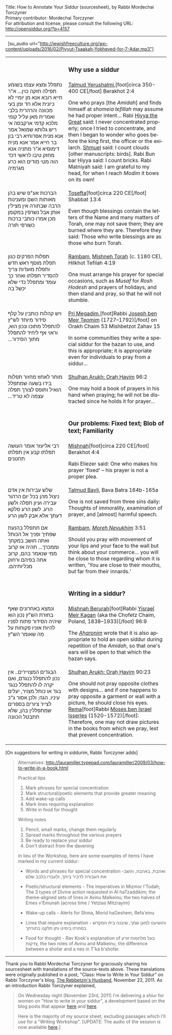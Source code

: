 <html>
<head></head>
<body>
Title: How to Annotate Your Siddur (sourcesheet), by Rabbi Mordechai Torczyner<br />
Primary contributor: Mordechai Torczyner<br />
For attribution and license, please consult the following URL: <a href="http://opensiddur.org/?p=4157">http://opensiddur.org/?p=4157</a>
<p />
<hr />

&nbsp;
[su_audio url="http://jewishfreeculture.org/wp-content/uploads/2016/02/Piyyut-Tsaakah-Yokheved-for-7-Adar.mp3"]

<table style="margin-left: auto;margin-right: auto;">
<tbody>
<tr><td style="vertical-align:top;">
<div class="liturgy" lang="he">

</span></td>
 
<td style="vertical-align:top;">
<div class="english" lang="en">
<h3>Why use a siddur</h3>
</td></tr>


<tr><td style="vertical-align:top;">
<div class="liturgy" lang="he">
נתפלל ומצא עצמו בשומע תפילה חזקה כוין... א"ר חייא רובא אנא מן יומיי לא כיונית אלא חד זמן בעי מכוונה והרהרית בלבי ואמרית מאן עליל קומי מלכא קדמי ארקבסה אי ריש גלותא שמואל אמר אנא מנית אפרוחיא רבי בון בר חייא אמר אנא מנית דימוסיא א"ר מתניה אנא מחזק טיבו לראשי דכד הוה מטי מודים הוא כרע מגרמיה
</span></td>
 
<td style="vertical-align:top;">
<div class="english" lang="en">
<a href="http://en.wikipedia.org/wiki/Talmud_Yerushalmi">Talmud Yerushalmi</a>,[foot]circa 350-400 CE[/foot] Berakhot 2:4

One who prays [the <em>Amidah</em>] and finds himself at <em>shomeia tefillah</em> may assume he had proper intent… Rabi <a href="http://en.wikipedia.org/wiki/Hiyya_the_Great">Ḥiyya the Great</a> said: I never concentrated properly; once I tried to concentrate, and then I began to wonder who goes before the king first, the officer or the exilarch. <a href="http://en.wikipedia.org/wiki/Samuel_of_Nehardea">Shmuel</a> said: I count clouds [other manuscripts: birds]. Rabi Bun bar Ḥiyya said: I count bricks. Rabi Matniyah said: I am grateful to my head, for when I reach <em>Modim</em> it bows on its own!
</td></tr>


<tr><td style="vertical-align:top;">
<div class="liturgy" lang="he">
הברכות אע"פ שיש בהן מאותות השם ומענינות הרבה שבתורה אין מצילין אותן אבל נשרפין במקומן מכן אמרו כותבי ברכות כשורפי תורה
</span></div></td>
 
<td style="vertical-align:top;">
<div class="english" lang="en">
<a href="http://en.wikipedia.org/wiki/Tosefta">Tosefta</a>[foot]circa 220 CE[/foot] Shabbat 13:4

Even though blessings contain the letters of the Name and many matters of Torah, one may not save them; they are burned where they are. Therefore they said: Those who write blessings are as those who burn Torah.
</td></tr>


<tr><td style="vertical-align:top;">
<div class="liturgy" lang="he">
תפלות הפרקים כגון תפלת מוסף ראש חדש ותפלת מועדות צריך להסדיר תפלתו ואחר כך עומד ומתפלל כדי שלא יכשל בה
</span></div></td>
 
<td style="vertical-align:top;">
<div class="english" lang="en">
<a href="http://en.wikipedia.org/wiki/Moshe_ben_Maimon">Rambam</a>, <a href="http://en.wikipedia.org/wiki/Mishneh_Torah">Mishneh Torah</a> (c. 1180 CE), Hilkhot Tefilah 4:19

One must arrange his prayer for special occasions, such as <em>Musaf</em> for <em>Rosh Ḥodesh</em> and prayers of holidays, and then stand and pray, so that he will not stumble.
</td></tr>


<tr><td style="vertical-align:top;">
<div class="liturgy" lang="he">
ויש קהלות כותבין על קלף סידור מיוחד לש"ץ להתפלל מתוכו ונכון הוא, וראוי אף ליחיד להתפלל מתוך הסידור...‏
</span></div></td>
 
<td style="vertical-align:top;">
<div class="english" lang="en">
<a href="http://en.wikipedia.org/wiki/Joseph_ben_Meir_Teomim">Pri Megadim</a>,[foot]Rabbi <a href="http://en.wikipedia.org/wiki/Joseph_ben_Meir_Teomim"> Joseph ben Meir Teomim</a> (1727–1792)[/foot] on Orakh Chaim 53 Mishbetzot Zahav 15

In some communities they write a special siddur for the ḥazan to use, and this is appropriate; it is appropriate even for individuals to pray from a siddur…
</td></tr>


<tr><td style="vertical-align:top;">
<div class="liturgy" lang="he">
מותר לאחוז מחזור תפלות בידו בשעה שמתפלל הואיל ותופס לצורך תפלה עצמה לא טריד...‏
</span></div></td>
 
<td style="vertical-align:top;">
<div class="english" lang="en">
<a href="http://en.wikipedia.org/wiki/Shulkhan_Arukh">Shulḥan Arukh: Oraḥ Ḥayim</a> 96:2

One may hold a book of prayers in his hand when praying; he will not be distracted since he holds it for prayer…
</td></tr>


<tr><td style="vertical-align:top;">
<div class="liturgy" lang="he">

</span></td>
 
<td style="vertical-align:top;">
<div class="english" lang="en">
<h3>Our problems: Fixed text; Blob of text; Familiarity</h3>
</td></tr>


<tr><td style="vertical-align:top;">
<div class="liturgy" lang="he">
רבי אליעזר אומר העושה תפלתו קבע אין תפלתו תחנונים
</span></div></td>
 
<td style="vertical-align:top;">
<div class="english" lang="en">
<a href="http://en.wikipedia.org/wiki/Mishnah">Mishnah</a>[foot]circa 220 CE[/foot] Berakhot 4:4

Rabi Eliezer said: One who makes his prayer 'fixed' – his prayer is not a proper plea.
</td></tr>


<tr><td style="vertical-align:top;">
<div class="liturgy" lang="he">
שלש עבירות אין אדם ניצול מהן בכל יום הרהור עבירה ועיון תפלה ולשון הרע. לשון הרע סלקא דעתך אלא אבק לשון הרע
</span></div></td>
 
<td style="vertical-align:top;">
<div class="english" lang="en">
<a href="http://en.wikipedia.org/wiki/Babylonian_Talmud#Talmud_Bavli_.28Babylonian_Talmud.29">Talmud Bavli</a>, Bava Batra 164b-165a

One is not saved from three sins daily: Thoughts of immorality, examination of prayer, and [almost] harmful speech.
</td></tr>


<tr><td style="vertical-align:top;">
<div class="liturgy" lang="he">
אם תתפלל בהנעת שפתיך ופניך אל הכותל ואתה חושב במקחך וממכרך... תהיה אז קרוב ממי שנאמר בהם, קרוב אתה בפיהם ורחוק מכליותיהם.‏
</span></div></td>
 
<td style="vertical-align:top;">
<div class="english" lang="en">
<a href="http://en.wikipedia.org/wiki/Moshe_ben_Maimon">Rambam</a>, <em><a href="http://en.wikipedia.org/wiki/Moreh_Nevuchim">Moreh Nevukhim</a></em> 3:51

Should you pray with movement of your lips and your face to the wall but think about your commerce… you will be close to those regarding whom it is written, 'You are close to their mouths, but far from their innards.'
</td></tr>


<tr><td style="vertical-align:top;">
<div class="liturgy" lang="he">

</span></td>
 
<td style="vertical-align:top;">
<div class="english" lang="en">
<h3>Writing in a siddur?</h3>
</td></tr>


<tr><td style="vertical-align:top;">
<div class="liturgy" lang="he">
ונמצא באחרונים שאף בחזרת הש"ץ נכון הוא שיהיה הסידור פתוח לפניו להיות אזניו פקוחות על מה שאומר הש"ץ
</span></div></td>
 
<td style="vertical-align:top;">
<div class="english" lang="en">
<a href="http://en.wikipedia.org/wiki/Mishnah_Berurah">Mishnah Berurah</a>[foot]Rabbi <a href="http://en.wikipedia.org/wiki/Yisrael_Meir_Kagan">Yisrael Meir Kagan</a> (aka the Chofetz Chaim, Poland, 1838–1933)[/foot] 96:9

The <em><a href="http://en.wikipedia.org/wiki/Acharonim">Aḥaronim</a></em> wrote that it is also appropriate to hold an open siddur during repetition of the <em>Amidah</em>, so that one's ears will be open to that which the ḥazan says.
</td></tr>


<tr><td style="vertical-align:top;">
<div class="liturgy" lang="he">
הבגדים המצויירים.. אין נכון להתפלל כנגדם, ואם יקרה לו להתפלל כנגד בגד או כותל מצויר, יעלים עיניו. הגה: ולכן אסור ג"כ לצייר ציורים בספרים שמתפללין בהן, שלא תתבטל הכוונה
</span></div></td>
 
<td style="vertical-align:top;">
<div class="english" lang="en">
<a href="http://en.wikipedia.org/wiki/Shulkhan_Arukh">Shulḥan Arukh: Oraḥ Ḥayim</a> 90:23

One should not pray opposite clothes with designs… and if one happens to pray opposite a garment or wall with a picture, he should close his eyes.
<a href="http://en.wikipedia.org/wiki/Moses_ben_Israel_Isserles">Rema</a>[foot]Rabbi <a href="http://en.wikipedia.org/wiki/Moses_ben_Israel_Isserles"> Moses ben Israel Isserles</a> (1520-1572)[/foot]: Therefore, one may not draw pictures in the books from which we pray, lest that prevent concentration.
</td>
</tr>
</tbody></table>

[On suggestions for writing in siddurim, Rabbi Torczyner adds]

<blockquote>
Alternatives: <a href="http://lauramiller.typepad.com/lauramiller/2009/03/how-to-write-in-a-book.html">http://lauramiller.typepad.com/lauramiller/2009/03/how-to-write-in-a-book.html</a>

Practical tips
1. Mark phrases for special concentration
2. Mark structural/poetic elements that provide greater meaning
3. Add wake-up calls
4. Mark lines requiring explanation
5. Write in food for thought

Writing notes
1. Pencil, small marks, change them regularly
2. Spread marks throughout the various prayers
3. Be ready to replace your siddur
4. Don't distract from the davening

In lieu of the Workshop, here are some examples of items I have marked in my current siddur:
* Words and phrases for special concentration -<span class="hebrew" lang="he">ואהבת, באהבה, והשב את העבודה לדביר ביתך, ולעבדו בלבב שלם</span>

* Poetic/structural elements - The imperatives in Mizmor l'Todah; The 3 types of Divine action requested in Al haTzaddikim; the theme-aligned sets of lines in Avinu Malkeinu; the two halves of Emes v'Emunah (across time / Yetzias Mitzrayim)

* Wake-up calls - Alerts for Shma, Morid haGeshem, Refa'einu

* Lines that require explanation - <span class="hebrew" lang="he">והושיענו למען שמך, שיבנה בית המקדש במהרה בימינו ותן חלקנו בתורתך</span>

* Food for thought - Rav Kook's explanation of <span class="hebrew" lang="he">בעל מלחמות זורע צדקות</span>, the two roles of Avinu and Malkeinu, the difference between a shofar and a nes in T'ka b'shofar. 
</blockquote>

<hr />

Thank you to Rabbi Mordechai Torczyner for graciously sharing his sourcesheet with translations of the source-texts above. These translations were originally published in a post, "Class: How to Write in Your Siddur" on Rabbi Torczyner's blog, <a href="http://rechovot.blogspot.com/2011/11/class-how-to-write-in-your-siddur.html">The Rebbetzin's Husband</a>, November 22, 2011. As an introduction Rabbi Torczyner explained,

<blockquote>On Wednesday night [November 23rd, 2011] I'm delivering a shiur for women on "How to write in your siddur", a development based on the blog posts that appear <a href="http://rechovot.blogspot.com/2009/12/why-use-siddur.html">here</a> and <a href="http://rechovot.blogspot.com/2011/10/write-in-your-siddur.html">here</a>.

Here is the majority of my source sheet, excluding passages which I'll use for a "Writing Workshop". [UPDATE: The audio of the session is now available <a href="http://www.yutorah.com/lectures/lecture.cfm/766018/Rabbi%20Mordechai%20Torczyner/How%20to%20write%20in%20your%20siddur">here</a>.]</blockquote>
</body>
</html>